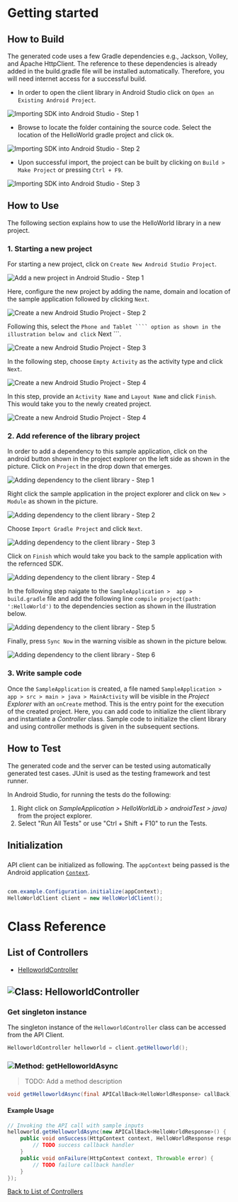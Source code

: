 # Getting started

## How to Build

The generated code uses a few Gradle dependencies e.g., Jackson, Volley,
and Apache HttpClient. The reference to these dependencies is already
added in the build.gradle file will be installed automatically. Therefore,
you will need internet access for a successful build.

* In order to open the client library in Android Studio click on ``` Open an Existing Android Project ```.

![Importing SDK into Android Studio - Step 1](https://apidocs.io/illustration/android?step=import1&workspaceFolder=Hello%20world&workspaceName=HelloWorld&projectName=HelloWorldLib&rootNamespace=com.example)

* Browse to locate the folder containing the source code. Select the location of the HelloWorld gradle project and click ``` Ok ```.

![Importing SDK into Android Studio - Step 2](https://apidocs.io/illustration/android?step=import2&workspaceFolder=Hello%20world&workspaceName=HelloWorld&projectName=HelloWorldLib&rootNamespace=com.example)

* Upon successful import, the project can be built by clicking on ``` Build > Make Project ``` or  pressing ``` Ctrl + F9 ```.

![Importing SDK into Android Studio - Step 3](https://apidocs.io/illustration/android?step=import3&workspaceFolder=Hello%20world&workspaceName=HelloWorld&projectName=HelloWorldLib&rootNamespace=com.example)

## How to Use

The following section explains how to use the HelloWorld library in a new project.

### 1. Starting a new project 

For starting a new project, click on ``` Create New Android Studio Project ```.

![Add a new project in Android Studio - Step 1](https://apidocs.io/illustration/android?step=createNewProject0&workspaceFolder=Hello%20world&workspaceName=HelloWorld&projectName=HelloWorldLib&rootNamespace=com.example)

Here, configure the new project by adding the name, domain and location of the sample application followed by clicking ``` Next ```.

![Create a new Android Studio Project - Step 2](https://apidocs.io/illustration/android?step=createNewProject1&workspaceFolder=Hello%20world&workspaceName=HelloWorld&projectName=HelloWorldLib&rootNamespace=com.example)

Following this, select the ``` Phone and Tablet ```` option as shown in the illustration below and click ``` Next ```. 

![Create a new Android Studio Project - Step 3](https://apidocs.io/illustration/android?step=createNewProject2&workspaceFolder=Hello%20world&workspaceName=HelloWorld&projectName=HelloWorldLib&rootNamespace=com.example)

In the following step, choose ``` Empty Activity ``` as the activity type and click ``` Next ```.

![Create a new Android Studio Project - Step 4](https://apidocs.io/illustration/android?step=createNewProject3&workspaceFolder=Hello%20world&workspaceName=HelloWorld&projectName=HelloWorldLib&rootNamespace=com.example)

In this step, provide an ``` Activity Name ``` and ``` Layout Name ``` and click ``` Finish ```.  This would take you to the newly created project.

![Create a new Android Studio Project - Step 4](https://apidocs.io/illustration/android?step=createNewProject4&workspaceFolder=Hello%20world&workspaceName=HelloWorld&projectName=HelloWorldLib&rootNamespace=com.example)

### 2. Add reference of the library project

In order to add a dependency to this sample application, click on the android button shown in the project explorer on the left side as shown in the picture. Click on ``` Project ``` in the drop down that emerges.  

![Adding dependency to the client library - Step 1](https://apidocs.io/illustration/android?step=testProject0&workspaceFolder=Hello%20world&workspaceName=HelloWorld&projectName=HelloWorldLib&rootNamespace=com.example)

Right click the sample application in the project explorer and click on ``` New > Module ```  as shown in the picture.

![Adding dependency to the client library - Step 2](https://apidocs.io/illustration/android?step=testProject1&workspaceFolder=Hello%20world&workspaceName=HelloWorld&projectName=HelloWorldLib&rootNamespace=com.example)

Choose ``` Import Gradle Project ``` and click ``` Next ```.

![Adding dependency to the client library - Step 3](https://apidocs.io/illustration/android?step=testProject2&workspaceFolder=Hello%20world&workspaceName=HelloWorld&projectName=HelloWorldLib&rootNamespace=com.example)

Click on ``` Finish ``` which would take you back to the sample application with the refernced SDK. 

![Adding dependency to the client library - Step 4](https://apidocs.io/illustration/android?step=testProject3&workspaceFolder=Hello%20world&workspaceName=HelloWorld&projectName=HelloWorldLib&rootNamespace=com.example)

In the following step naigate to the ``` SampleApplication >  app > build.gradle ``` file and add the following line ```compile project(path: ':HelloWorld')``` to the dependencies section as shown in the illustration below.

![Adding dependency to the client library - Step 5](https://apidocs.io/illustration/android?step=testProject4&workspaceFolder=Hello%20world&workspaceName=HelloWorld&projectName=HelloWorldLib&rootNamespace=com.example)

Finally, press ``` Sync Now ``` in the warning visible as shown in the picture below.

![Adding dependency to the client library - Step 6](https://apidocs.io/illustration/android?step=testProject5&workspaceFolder=Hello%20world&workspaceName=HelloWorld&projectName=HelloWorldLib&rootNamespace=com.example)

### 3. Write sample code

Once the ``` SampleApplication ``` is created, a file named ``` SampleApplication > app > src > main > java > MainActivity ``` will be visible in the *Project Explorer* with an ``` onCreate ``` method. This is the entry point for the execution of the created project.
Here, you can add code to initialize the client library and instantiate a *Controller* class. Sample code to initialize the client library and using controller methods is given in the subsequent sections.

## How to Test

The generated code and the server can be tested using automatically generated test cases. 
JUnit is used as the testing framework and test runner.

In Android Studio, for running the tests do the following:

1. Right click on *SampleApplication > HelloWorldLib > androidTest > java)* from the project explorer.
2. Select "Run All Tests" or use "Ctrl + Shift + F10" to run the Tests.

## Initialization

### 

API client can be initialized as following. The `appContext` being passed is the Android application [`Context`](https://developer.android.com/reference/android/content/Context.html).

```java

com.example.Configuration.initialize(appContext);
HelloWorldClient client = new HelloWorldClient();
```


# Class Reference

## <a name="list_of_controllers"></a>List of Controllers

* [HelloworldController](#helloworld_controller)

## <a name="helloworld_controller"></a>![Class: ](https://apidocs.io/img/class.png "com.example.controllers.HelloworldController") HelloworldController

### Get singleton instance

The singleton instance of the ``` HelloworldController ``` class can be accessed from the API Client.

```java
HelloworldController helloworld = client.getHelloworld();
```

### <a name="get_helloworld_async"></a>![Method: ](https://apidocs.io/img/method.png "com.example.controllers.HelloworldController.getHelloworldAsync") getHelloworldAsync

> TODO: Add a method description


```java
void getHelloworldAsync(final APICallBack<HelloWorldResponse> callBack)
```

#### Example Usage

```java
// Invoking the API call with sample inputs
helloworld.getHelloworldAsync(new APICallBack<HelloWorldResponse>() {
    public void onSuccess(HttpContext context, HelloWorldResponse response) {
        // TODO success callback handler
    }
    public void onFailure(HttpContext context, Throwable error) {
        // TODO failure callback handler
    }
});

```


[Back to List of Controllers](#list_of_controllers)



